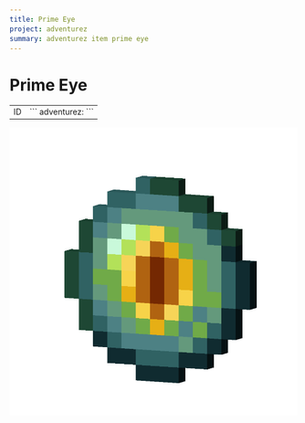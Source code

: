 ```yaml
---
title: Prime Eye
project: adventurez
summary: adventurez item prime eye
---
```

# Prime Eye
<div class="combi">
<div class="divthing">
<table class="tablething">
    <tbody>
        <tr>
            <td class="first-column">ID</td>
            <td class="second-column">
            ```
            adventurez:
            ```
            </td>
        </tr>
    </tbody>
</table>
</div>
<div class="div-img-center">
<img src="../../../../assets/adventurez/items/prime_eye.png" loading="lazy" />
</div>
</div>